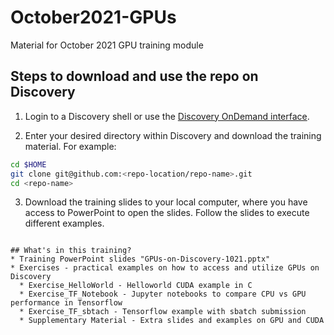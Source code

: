 # October2021-GPUs
Material for October 2021 GPU training module
## Steps to download and use the repo on Discovery
1. Login to a Discovery shell or use the [Discovery OnDemand interface](https://rc-docs.northeastern.edu/en/latest/first_steps/connect_ood.html).

2. Enter your desired directory within Discovery and download the training material. For example:
```bash
cd $HOME
git clone git@github.com:<repo-location/repo-name>.git
cd <repo-name>
```
3. Download the training slides to your local computer, where you have access to PowerPoint to open the slides. Follow the slides to execute different examples.
```

## What's in this training?
* Training PowerPoint slides "GPUs-on-Discovery-1021.pptx"
* Exercises - practical examples on how to access and utilize GPUs on Discovery
  * Exercise_HelloWorld - Helloworld CUDA example in C 
  * Exercise_TF_Notebook - Jupyter notebooks to compare CPU vs GPU performance in Tensorflow
  * Exercise_TF_sbtach - Tensorflow example with sbatch submission
  * Supplementary Material - Extra slides and examples on GPU and CUDA
